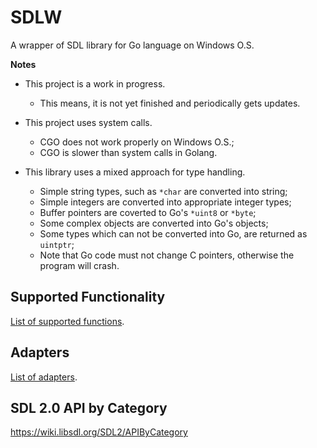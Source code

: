 # SDLW

A wrapper of SDL library for Go language on Windows O.S. 

**Notes**

* This project is a work in progress.  
  * This means, it is not yet finished and periodically gets updates.


* This project uses system calls.
  * CGO does not work properly on Windows O.S.;
  * CGO is slower than system calls in Golang.


* This library uses a mixed approach for type handling.
  * Simple string types, such as `*char` are converted into string;
  * Simple integers are converted into appropriate integer types;
  * Buffer pointers are coverted to Go's `*uint8` or `*byte`;
  * Some complex objects are converted into Go's objects;
  * Some types which can not be converted into Go, are returned as `uintptr`;
  * Note that Go code must not change C pointers, otherwise the program will 
crash.

## Supported Functionality
[List of supported functions](./Functionality.md).

## Adapters
[List of adapters](./Adapters.md).

## SDL 2.0 API by Category
https://wiki.libsdl.org/SDL2/APIByCategory
